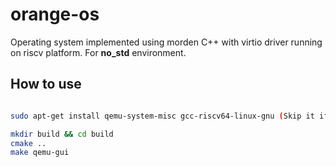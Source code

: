 # orange-os

Operating system implemented using morden C++ with virtio driver running on riscv platform. For **no_std** environment.

## How to use

```bash

sudo apt-get install qemu-system-misc gcc-riscv64-linux-gnu (Skip it if you already have an environment)

mkdir build && cd build
cmake ..
make qemu-gui
```

